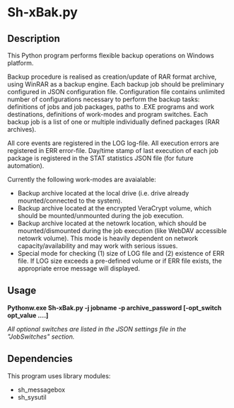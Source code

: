 # Sh-xBak.py

## Description
This Python program performs flexible backup operations on Windows platform.

Backup procedure is realised as creation/update of RAR format archive, using WinRAR as a backup engine.
Each backup job should be preliminary configured in JSON configuration file.
Configuration file contains unlimited number of configurations necessary to perform the backup tasks:
definitions of jobs and job packages, paths to .EXE programs and work destinations, definitions of work-modes and program switches. Each backup job is a list of one or multiple individually defined packages (RAR archives).

All core events are registered in the LOG log-file. All execution errors are registered in ERR error-file. Day/time stamp of last execution of each job package is registered in the STAT statistics JSON file (for future automation).

Currently the following work-modes are avaialable:
- Backup archive located at the local drive (i.e. drive already mounted/connected to the system).
- Backup archive located at the encrypted VeraCrypt volume, which should be mounted/unmounted during the job execution.
- Backup archive located at the netowrk location, which should be mounted/dismounted during the job execution (like WebDAV accessible netowrk volume). This mode is heavily dependent on network capacity/availability and may work with serious issues.
- Special mode for checking (1) size of LOG file and (2) existence of ERR file. If LOG size exceeds a pre-defined volume or if ERR file exists, the appropriate erroe message will displayed.

## Usage
**Pythonw.exe Sh-xBak.py -j jobname -p archive_password [-opt_switch opt_value ....]**

*All optional switches are listed in the JSON settings file in the "JobSwitches" section.*

## Dependencies
This program uses library modules:
- sh_messagebox
- sh_sysutil